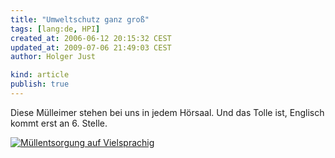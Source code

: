 ```yaml
---
title: "Umweltschutz ganz groß"
tags: [lang:de, HPI]
created_at: 2006-06-12 20:15:32 CEST
updated_at: 2009-07-06 21:49:03 CEST
author: Holger Just

kind: article
publish: true
---
```


Diese Mülleimer stehen bei uns in jedem Hörsaal. Und das Tolle ist, Englisch kommt erst an 6. Stelle.

<a href="http://www.flickr.com/photos/meine-erde/165851066/"><img src="http://static.flickr.com/50/165851066_0211860ea3.jpg" alt="Müllentsorgung auf Vielsprachig" title="Mülleimer am HPI." class="center"/></a>
